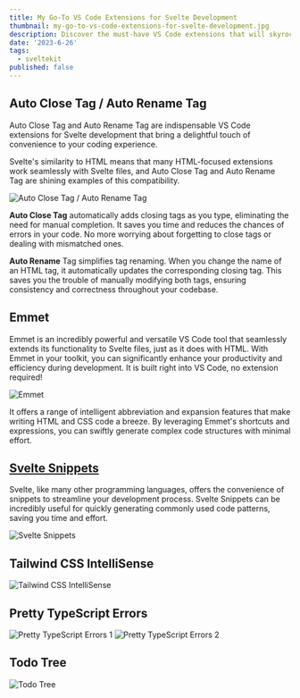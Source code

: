 ```yaml
---
title: My Go-To VS Code Extensions for Svelte Development
thumbnail: my-go-to-vs-code-extensions-for-svelte-development.jpg
description: Discover the must-have VS Code extensions that will skyrocket your Svelte development experience.
date: '2023-6-26'
tags:
  - sveltekit
published: false
---
```


<script>

</script>

## Auto Close Tag / Auto Rename Tag

Auto Close Tag and Auto Rename Tag are indispensable VS Code extensions for Svelte development that bring a delightful touch of convenience to your coding experience.

Svelte's similarity to HTML means that many HTML-focused extensions work seamlessly with Svelte files, and Auto Close Tag and Auto Rename Tag are shining examples of this compatibility. 

![Auto Close Tag / Auto Rename Tag](autoclosetag.gif?width=600&height=338)

**Auto Close Tag** automatically adds closing tags as you type, eliminating the need for manual completion. It saves you time and reduces the chances of errors in your code. No more worrying about forgetting to close tags or dealing with mismatched ones.

**Auto Rename** Tag simplifies tag renaming. When you change the name of an HTML tag, it automatically updates the corresponding closing tag. This saves you the trouble of manually modifying both tags, ensuring consistency and correctness throughout your codebase.

## Emmet

Emmet is an incredibly powerful and versatile VS Code tool that seamlessly extends its functionality to Svelte files, just as it does with HTML. With Emmet in your toolkit, you can significantly enhance your productivity and efficiency during development. It is built right into VS Code, no extension required!

![Emmet](emmet.webp?width=600&height=338)

It offers a range of intelligent abbreviation and expansion features that make writing HTML and CSS code a breeze. By leveraging Emmet's shortcuts and expressions, you can swiftly generate complex code structures with minimal effort.

## [Svelte Snippets](http://localhost:5173/)

Svelte, like many other programming languages, offers the convenience of snippets to streamline your development process. Svelte Snippets can be incredibly useful for quickly generating commonly used code patterns, saving you time and effort.

![Svelte Snippets](svelte-snippets.webp?width=600&height=203)

## Tailwind CSS IntelliSense

![Tailwind CSS IntelliSense](tailwind-intellisense.webp?width=600&height=338)

## Pretty TypeScript Errors

![Pretty TypeScript Errors 1](pretty-typescript-errors-off.webp?width=1080&height=243)
![Pretty TypeScript Errors 2](pretty-typescript-errors-on.webp?width=1080&height=489)

## Todo Tree

![Todo Tree](todo-tree.gif?width=600&height=338)

